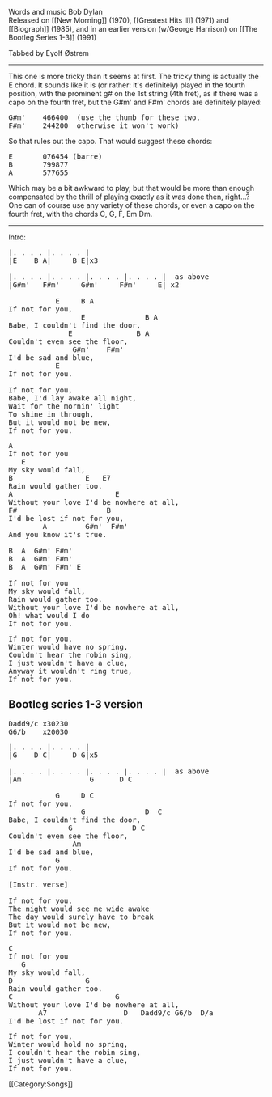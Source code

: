 Words and music Bob Dylan<br>
Released on [[New Morning]] (1970), [[Greatest Hits II]] (1971)
and [[Biograph]] (1985), and in an earlier version (w/George
Harrison) on [[The Bootleg Series 1-3]] (1991)<br>

Tabbed by Eyolf Østrem

----
This one is more tricky than it seems at first. The tricky thing is
actually the E chord. It sounds like it is (or rather: it's
definitely) played in the fourth position, with the prominent g# on
the 1st string (4th fret), as if there was a capo on the fourth fret,
but the G#m' and F#m' chords are definitely played:

<pre class="chords">
G#m'    466400  (use the thumb for these two,
F#m'    244200  otherwise it won't work)
</pre>

So that rules out the capo. That would suggest these chords:

<pre class="chords">
E       076454 (barre)
B       799877
A       577655
</pre>

Which may be a bit awkward to play, but that would be more than enough
compensated by the thrill of playing exactly as it was done then,
right...?<br>
One can of course use any variety of these chords, or even a capo on
the fourth fret, with the chords C, G, F, Em Dm.

----
Intro:

<pre class="verse">
|. . . . |. . . . |
|E    B A|     B E|x3

|. . . . |. . . . |. . . . |. . . . |  as above
|G#m'   F#m'     G#m'     F#m'     E| x2

           E     B A
If not for you,
                 E              B A
Babe, I couldn't find the door,
              E               B A
Couldn't even see the floor,
               G#m'    F#m'
I'd be sad and blue,
           E
If not for you.

If not for you,
Babe, I'd lay awake all night,
Wait for the mornin' light
To shine in through,
But it would not be new,
If not for you.
</pre>

<pre class="refrain">
A
If not for you
   E
My sky would fall,
B                 E   E7
Rain would gather too.
A                        E
Without your love I'd be nowhere at all,
F#                     B
I'd be lost if not for you,
        A         G#m'  F#m'
And you know it's true.

B  A  G#m' F#m'
B  A  G#m' F#m'
B  A  G#m' F#m' E

If not for you
My sky would fall,
Rain would gather too.
Without your love I'd be nowhere at all,
Oh! what would I do
If not for you.
</pre>

<pre class="verse">
If not for you,
Winter would have no spring,
Couldn't hear the robin sing,
I just wouldn't have a clue,
Anyway it wouldn't ring true,
If not for you.
</pre>

<h2 class="songversion">Bootleg series 1-3 version</h2>
<pre class="chords">
Dadd9/c x30230
G6/b    x20030
</pre>

<pre class="verse">
|. . . . |. . . . |
|G    D C|     D G|x5

|. . . . |. . . . |. . . . |. . . . |  as above
|Am                G      D C

           G     D C
If not for you,
                 G              D  C
Babe, I couldn't find the door,
              G              D C
Couldn't even see the floor,
               Am
I'd be sad and blue,
           G
If not for you.

[Instr. verse]

If not for you,
The night would see me wide awake
The day would surely have to break
But it would not be new,
If not for you.
</pre>

<pre class="refrain">
C
If not for you
   G
My sky would fall,
D                 G
Rain would gather too.
C                        G
Without your love I'd be nowhere at all,
       A7                  D   Dadd9/c G6/b  D/a
I'd be lost if not for you.
</pre>

<pre class="verse">
If not for you,
Winter would hold no spring,
I couldn't hear the robin sing,
I just wouldn't have a clue,
If not for you.
</pre>

[[Category:Songs]]